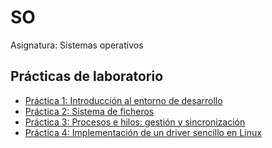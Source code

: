 # SO
Asignatura: Sistemas operativos

## Prácticas de laboratorio
- [Práctica 1: Introducción al entorno de desarrollo](https://github.com/martinfdezdg/SO/tree/main/Laboratorio/Mytar)
- [Práctica 2: Sistema de ficheros](https://github.com/martinfdezdg/SO/tree/main/Laboratorio/FUSE_myFS)
- [Práctica 3: Procesos e hilos: gestión y sincronización](https://github.com/martinfdezdg/SO/tree/main/Laboratorio/ProcessesThreads)
- [Práctica 4: Implementación de un driver sencillo en Linux](https://github.com/martinfdezdg/SO/tree/main/Laboratorio/Chardev_leds)

